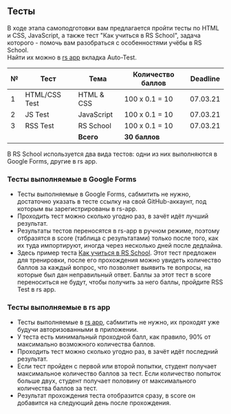 ## Тесты

В ходе этапа самоподготовки вам предлагается пройти тесты по HTML и CSS, JavaScript, а также тест "Как учиться в RS School", задача которого - помочь вам разобраться с особенностями учёбы в RS School.  
Найти их можно в [rs app](https://app.rs.school/) вкладка Auto-Test.

| № | Тест          |    Тема    | Количество баллов | Deadline |
| - | --------------| ---------- | ----------------- |--------- |
| 1 | HTML/CSS Test | HTML & CSS | 100 х 0.1 = 10    | 07.03.21 |
| 2 | JS Test       | JavaScript | 100 х 0.1 = 10    | 07.03.21 |
| 3 | RSS Test      | RS School  | 100 х 0.1 = 10    | 07.03.21 |
|   |               | **Всего**  | **30 баллов**     |          |

В RS School используется два вида тестов: одни из них выполняются в Google Forms, другие в rs app. 

### Тесты выполняемые в Google Forms	
- Тесты выполняемые в Google Forms, сабмитить не нужно, достаточно указать в тесте ссылку на свой GitHub-аккаунт, под которым вы зарегистрированы в rs-app.	
- Проходить тест можно сколько угодно раз, в зачёт идёт лучший результат.	
- Результаты тестов переносятся в rs-app в ручном режиме, поэтому отбразятся в score (таблица с результатами) только после того, как их туда импортируют, иногда через несколько дней после дедлайна.
- Здесь пример теста [Как учиться в RS School](https://docs.google.com/forms/d/e/1FAIpQLSdkEbm9n5GgTd8sJM0RiVCDnozHhBpgOLVVMZgxJyDLe5EKdA/viewform). Этот тест предложен для тренировки, после его прохождения можно увидеть количество баллов за каждый вопрос, что позволяет выявить те вопросы, на которые был дан неправильный ответ. Баллы за этот тест в score переноситься не будут, чтобы получить за него баллы, пройдите RSS Test в rs app.

### Тесты выполняемые в rs app	
- Тесты выполняемые в [rs app](https://app.rs.school/), сабмитить не нужно, их проходят уже будучи авторизованными в приложении.	
- У теста есть минимальный проходной балл, как правило, 90% от максимально возможного количества баллов.	
- Проходить тест можно сколько угодно раз, в зачёт идёт последний результат.
- Если тест пройден с первой или второй попытки, студент получает максимальное количество баллов за тест. Если количество попыток больше двух, студент получает половину от максимального количества баллов за тест. 
- Результат прохождения теста отобразится сразу, в score он добавится на следующий день после прохождения.